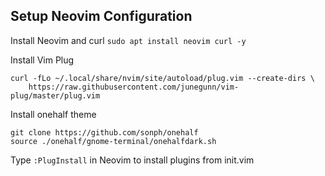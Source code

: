 ## Setup Neovim Configuration

Install Neovim and curl `sudo apt install neovim curl -y`

Install Vim Plug
```
curl -fLo ~/.local/share/nvim/site/autoload/plug.vim --create-dirs \
    https://raw.githubusercontent.com/junegunn/vim-plug/master/plug.vim
```   

Install onehalf theme
```
git clone https://github.com/sonph/onehalf
source ./onehalf/gnome-terminal/onehalfdark.sh
```

Type `:PlugInstall` in Neovim to install plugins from init.vim
